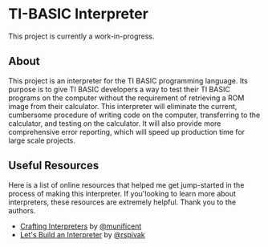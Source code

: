 # TI-BASIC Interpreter
This project is currently a work-in-progress.
## About
This project is an interpreter for the TI BASIC programming language. Its purpose is to give TI BASIC developers a way to test their TI BASIC programs on the computer without the requirement of retrieving a ROM image from their calculator. This interpreter will eliminate the current, cumbersome procedure of writing code on the computer, transferring to the calculator, and testing on the calculator. It will also provide more comprehensive error reporting, which will speed up production time for large scale projects.
## Useful Resources
Here is a list of online resources that helped me get jump-started in the process of making this interpreter. If you'looking to learn more about interpreters, these resources are extremely helpful. Thank you to the authors.
- [Crafting Interpreters](http://craftinginterpreters.com/) by [@munificent](https://github.com/munificent)
- [Let's Build an Interpreter](https://ruslanspivak.com/lsbasi-part1/) by [@rspivak](https://github.com/rspivak/)